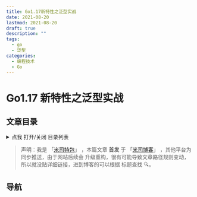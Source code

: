 ```yaml
---
title: Go1.17新特性之泛型实战
date: 2021-08-20
lastmod: 2021-08-20
draft: true
description: ""
tags:
  - go
  - 泛型
categories:
  - 编程技术
  - Go
---
```


# Go1.17 新特性之泛型实战

## 文章目录

<details>
  <summary>点我 打开/关闭 目录列表</summary>

<!-- - [1. ](#nav-1)
- [2. ](#nav-2)
  - [2.1 ](#nav-2-1)
  - [2.2 ](#nav-2-2)
  - [2.3 ](#nav-2-3)
- [3. ](#nav-3)
  - [3.1 ](#nav-3-1) -->

</details>

> 声明：我是 「[米司特包](http://misitebao.com)」 ，本篇文章 **首发** 于
> 「[米司博客](http://blog.misitebao.com)」 ，其他平台为同步推送，由于网站后续会
> 升级重构，很有可能导致文章路径规则变动，所以就没贴详细链接，进到博客的可以根据
> 标题查找 🔍。

<span id="nav-1"></span>

## 导航
